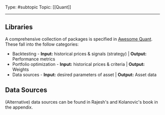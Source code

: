 Type: #subtopic
Topic: [[Quant]]

----
## Libraries

A comprehensive collection of packages is specified in [Awesome Quant](https://github.com/wilsonfreitas/awesome-quant). These fall into the follow categories:

* Backtesting - **Input:** historical prices & signals (strategy) | **Output:** Performance metrics
* Portfolio optimization - **Input:** historical prices & criteria | **Output:** Weights
* Data sources - **Input:** desired parameters of asset | **Output:** Asset data

## Data Sources

(Alternative) data sources can be found in Rajesh's and Kolanovic's book in the appendix.
